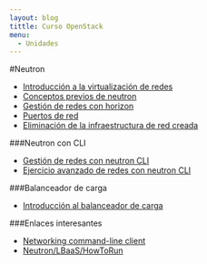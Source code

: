 ```yaml
---
layout: blog
tittle: Curso OpenStack
menu:
  - Unidades
---
```


#Neutron

* [Introducción a la virtualización de redes](intro)
* [Conceptos previos de neutron](conceptos_previos)
* [Gestión de redes con horizon](neutron)
* [Puertos de red](puertos)
* [Eliminación de la infraestructura de red creada](borrar)

###Neutron con CLI

* [Gestión de redes con neutron CLI](neutron_cli)
* [Ejercicio avanzado de redes con neutron CLI](avanzado)

###Balanceador de carga

* [Introducción al balanceador de carga](balanceador)

###Enlaces interesantes

* [Networking command-line client](http://docs.openstack.org/cli-reference/content/neutronclient_commands.html)
* [Neutron/LBaaS/HowToRun](https://wiki.openstack.org/wiki/Neutron/LBaaS/HowToRun)